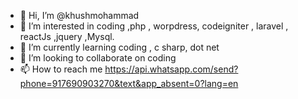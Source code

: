 - 👋 Hi, I’m @khushmohammad
- 👀 I’m interested in coding  ,php , worpdress, codeigniter , laravel , reactJs ,jquery ,Mysql.
- 🌱 I’m currently learning coding , c sharp, dot net
- 💞️ I’m looking to collaborate on coding
- 📫 How to reach me  https://api.whatsapp.com/send?phone=917690903270&text&app_absent=0?lang=en

<!---
khushmohammad/khushmohammad is a ✨ special ✨ repository because its `README.md` (this file) appears on your GitHub profile.
You can click the Preview link to take a look at your changes.
--->
